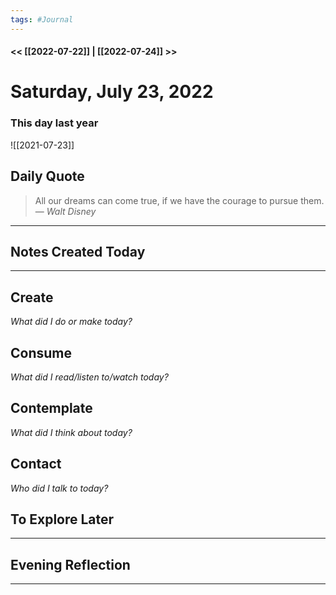 ```yaml
---
tags: #Journal
---
```


#### << [[2022-07-22]] | [[2022-07-24]] >>

# Saturday, July 23, 2022

### This day last year

![[2021-07-23]]

## Daily Quote

> All our dreams can come true, if we have the courage to pursue them.
> — <cite>Walt Disney</cite>

---

## Notes Created Today

---

## Create

*What did I do or make today?*

  

## Consume

*What did I read/listen to/watch today?*

  

## Contemplate

*What did I think about today?*

  

## Contact

*Who did I talk to today?*

  

## To Explore Later

---

## Evening Reflection

  
------


